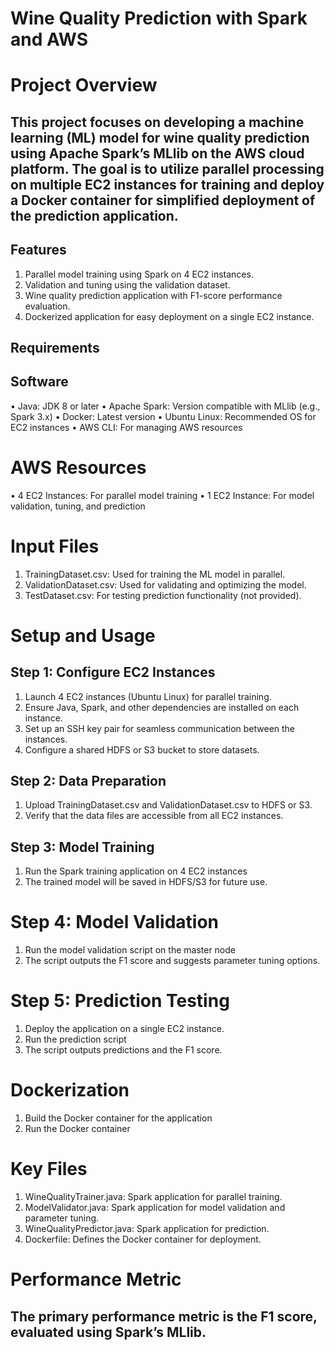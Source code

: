 # Wine Quality Prediction with Spark and AWS

# Project Overview

## This project focuses on developing a machine learning (ML) model for wine quality prediction using Apache Spark’s MLlib on the AWS cloud platform. The goal is to utilize parallel processing on multiple EC2 instances for training and deploy a Docker container for simplified deployment of the prediction application.

## Features
1. Parallel model training using Spark on 4 EC2 instances.
2. Validation and tuning using the validation dataset.
3. Wine quality prediction application with F1-score performance evaluation.
4. Dockerized application for easy deployment on a single EC2 instance.

## Requirements

## Software
• Java: JDK 8 or later
• Apache Spark: Version compatible with MLlib (e.g., Spark 3.x)
• Docker: Latest version
• Ubuntu Linux: Recommended OS for EC2 instances
• AWS CLI: For managing AWS resources

# AWS Resources
•	4 EC2 Instances: For parallel model training
•	1 EC2 Instance: For model validation, tuning, and prediction

# Input Files
1. TrainingDataset.csv: Used for training the ML model in parallel.
2. ValidationDataset.csv: Used for validating and optimizing the model.
3. TestDataset.csv: For testing prediction functionality (not provided).

# Setup and Usage

## Step 1: Configure EC2 Instances
1. Launch 4 EC2 instances (Ubuntu Linux) for parallel training.
2. Ensure Java, Spark, and other dependencies are installed on each instance.
3. Set up an SSH key pair for seamless communication between the instances.
4. Configure a shared HDFS or S3 bucket to store datasets.

## Step 2: Data Preparation
1. Upload TrainingDataset.csv and ValidationDataset.csv to HDFS or S3.
2. Verify that the data files are accessible from all EC2 instances.

## Step 3: Model Training
1. Run the Spark training application on 4 EC2 instances
2. The trained model will be saved in HDFS/S3 for future use.

# Step 4: Model Validation
1.	Run the model validation script on the master node
2. The script outputs the F1 score and suggests parameter tuning options.

# Step 5: Prediction Testing
1. Deploy the application on a single EC2 instance.
2. Run the prediction script
3. The script outputs predictions and the F1 score.


# Dockerization
1. Build the Docker container for the application
2. Run the Docker container

# Key Files
1. WineQualityTrainer.java: Spark application for parallel training.
2. ModelValidator.java: Spark application for model validation and parameter tuning.
3. WineQualityPredictor.java: Spark application for prediction.
4. Dockerfile: Defines the Docker container for deployment.


# Performance Metric

## The primary performance metric is the F1 score, evaluated using Spark’s MLlib.